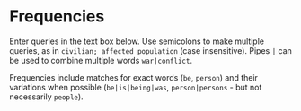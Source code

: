 # Frequencies

Enter queries in the text box below. Use semicolons to make multiple queries, as in `civilian; affected population` (case insensitive). Pipes `|` can be used to combine multiple words `war|conflict`.

Frequencies include matches for exact words (`be`, `person`) and their variations when possible (`be|is|being|was`, `person|persons` - but not necessarily `people`).
